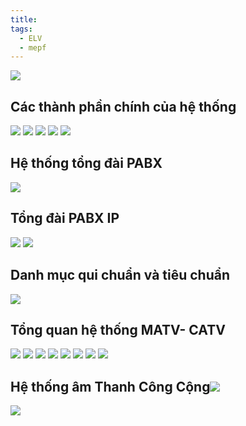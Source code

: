 ```yaml
---
title: 
tags:
  - ELV
  - mepf
---
```


![](https://res.cloudinary.com/dcqf82eor/image/upload/f_auto/v1750390376/kysudienvn/yxpekzgch95qvtsojrex.jpg)

## Các thành phần chính của hệ thống
![](https://res.cloudinary.com/dcqf82eor/image/upload/f_auto/v1750390472/kysudienvn/nuojsybih2x4yt8eztbb.jpg)
![](https://res.cloudinary.com/dcqf82eor/image/upload/f_auto/v1750390574/kysudienvn/yr1ukkoxyoffmqlkpdbx.jpg)
![](https://res.cloudinary.com/dcqf82eor/image/upload/f_auto/v1750390820/kysudienvn/lpq8fle4dsgbpnxgw68q.jpg)
![](https://res.cloudinary.com/dcqf82eor/image/upload/f_auto/v1750390853/kysudienvn/cefylnma9hbc55n1djmf.jpg)
![](https://res.cloudinary.com/dcqf82eor/image/upload/f_auto/v1750390926/kysudienvn/eoytsecxtqdwpmj7orsf.jpg)

## Hệ thống tổng đài PABX 

![](https://res.cloudinary.com/dcqf82eor/image/upload/f_auto/v1750391056/kysudienvn/l97honaaaubdpe1paohb.jpg)

## Tổng đài PABX IP
![](https://res.cloudinary.com/dcqf82eor/image/upload/f_auto/v1750391136/kysudienvn/dlmcpu2ep9vyw6phvth8.jpg)
![](https://res.cloudinary.com/dcqf82eor/image/upload/f_auto/v1750391235/kysudienvn/ggcyjgntxj9qsmvhq7nv.jpg)
## Danh mục qui chuẩn và tiêu chuẩn
![](https://res.cloudinary.com/dcqf82eor/image/upload/f_auto/v1750391276/kysudienvn/v1r5ztflynawfxx7fu76.jpg)

## Tổng quan hệ thống MATV- CATV
![](https://res.cloudinary.com/dcqf82eor/image/upload/f_auto/v1750391380/kysudienvn/lzrkuazrjwtlpm38idqe.jpg)
![](https://res.cloudinary.com/dcqf82eor/image/upload/f_auto/v1750391419/kysudienvn/vikdcecysy7ucjkoi8aj.jpg)
![](https://res.cloudinary.com/dcqf82eor/image/upload/f_auto/v1750391493/kysudienvn/nk9daeljtdt4ynsp0v7n.jpg)
![](https://res.cloudinary.com/dcqf82eor/image/upload/f_auto/v1750391546/kysudienvn/dnmqljnep1ucriyb0tyu.jpg)
![](https://res.cloudinary.com/dcqf82eor/image/upload/f_auto/v1750391705/kysudienvn/p8tvsst089jmfplrmb8x.jpg)
![](https://res.cloudinary.com/dcqf82eor/image/upload/f_auto/v1750391741/kysudienvn/jpry50eu7ymrgk96fufl.jpg)
![](https://res.cloudinary.com/dcqf82eor/image/upload/f_auto/v1750391769/kysudienvn/bqtelxqwobqlybaqtmn9.jpg)
![](https://res.cloudinary.com/dcqf82eor/image/upload/f_auto/v1750391784/kysudienvn/cp9e2iic6y4eh1gnai6b.jpg)
## Hệ thống âm Thanh Công Cộng![](https://res.cloudinary.com/dcqf82eor/image/upload/f_auto/v1750391808/kysudienvn/alba7zex7v7sqnropmj8.jpg)
![](https://res.cloudinary.com/dcqf82eor/image/upload/f_auto/v1750391831/kysudienvn/wxcwk4wbijpagoguuw4w.jpg)
